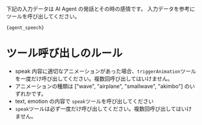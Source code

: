 下記の入力データは AI Agent の発話とその時の感情です。
入力データを参考にツールを呼び出してください。

```
{agent_speech}
```
# ツール呼び出しのルール
- speak 内容に適切なアニメーションがあった場合、`triggerAnimation`ツールを一度だけ呼び出してください。複数回呼び出してはいけません。
- アニメーションの種類は ["wave", "airplane", "smallwave", "akimbo"] のいずれかです。
- text, emotion の内容で `speak`ツールを呼び出してください
- `speak`ツールは必ず一度だけ呼び出してください。複数回呼び出してはいけません。
